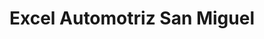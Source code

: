 ---
title: "Excel Automotriz San Miguel"
url: /san-miguel/excel-automotriz-san-miguel/
shop: Autohaus
---